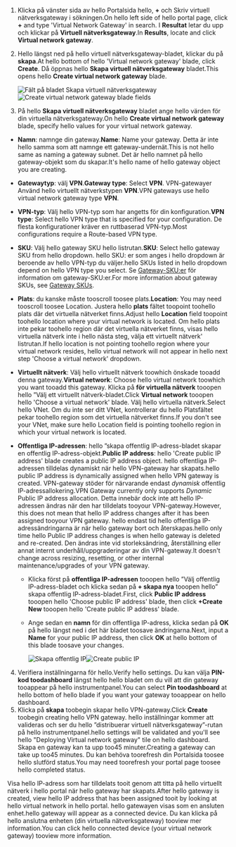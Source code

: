 1. <span data-ttu-id="36c37-101">Klicka på vänster sida av hello Portalsida hello,  **+**  och Skriv virtuell nätverksgateway i sökningen.</span><span class="sxs-lookup"><span data-stu-id="36c37-101">On hello left side of hello portal page, click **+** and type 'Virtual Network Gateway' in search.</span></span> <span data-ttu-id="36c37-102">I **Resultat** letar du upp och klickar på **Virtuell nätverksgateway**.</span><span class="sxs-lookup"><span data-stu-id="36c37-102">In **Results**, locate and click **Virtual network gateway**.</span></span>
2. <span data-ttu-id="36c37-103">Hello längst ned på hello virtuell nätverksgateway-bladet, klickar du på **skapa**.</span><span class="sxs-lookup"><span data-stu-id="36c37-103">At hello bottom of hello 'Virtual network gateway' blade, click **Create**.</span></span> <span data-ttu-id="36c37-104">Då öppnas hello **Skapa virtuell nätverksgateway** bladet.</span><span class="sxs-lookup"><span data-stu-id="36c37-104">This opens hello **Create virtual network gateway** blade.</span></span>

    <span data-ttu-id="36c37-105">![Fält på bladet Skapa virtuell nätverksgateway](./media/vpn-gateway-add-gw-s2s-rm-portal-include/vnet_gw.png "Ny gateway")</span><span class="sxs-lookup"><span data-stu-id="36c37-105">![Create virtual network gateway blade fields](./media/vpn-gateway-add-gw-s2s-rm-portal-include/vnet_gw.png "New gateway")</span></span>

3. <span data-ttu-id="36c37-106">På hello **Skapa virtuell nätverksgateway** bladet ange hello värden för din virtuella nätverksgateway.</span><span class="sxs-lookup"><span data-stu-id="36c37-106">On hello **Create virtual network gateway** blade, specify hello values for your virtual network gateway.</span></span>

  - <span data-ttu-id="36c37-107">**Namn**: namnge din gateway.</span><span class="sxs-lookup"><span data-stu-id="36c37-107">**Name**: Name your gateway.</span></span> <span data-ttu-id="36c37-108">Detta är inte hello samma som att namnge ett gateway-undernät.</span><span class="sxs-lookup"><span data-stu-id="36c37-108">This is not hello same as naming a gateway subnet.</span></span> <span data-ttu-id="36c37-109">Det är hello namnet på hello gateway-objekt som du skapar.</span><span class="sxs-lookup"><span data-stu-id="36c37-109">It's hello name of hello gateway object you are creating.</span></span>
  - <span data-ttu-id="36c37-110">**Gatewaytyp**: välj **VPN**.</span><span class="sxs-lookup"><span data-stu-id="36c37-110">**Gateway type**: Select **VPN**.</span></span> <span data-ttu-id="36c37-111">VPN-gatewayer Använd hello virtuellt nätverkstypen **VPN**.</span><span class="sxs-lookup"><span data-stu-id="36c37-111">VPN gateways use hello virtual network gateway type **VPN**.</span></span> 
  - <span data-ttu-id="36c37-112">**VPN-typ**: Välj hello VPN-typ som har angetts för din konfiguration.</span><span class="sxs-lookup"><span data-stu-id="36c37-112">**VPN type**: Select hello VPN type that is specified for your configuration.</span></span> <span data-ttu-id="36c37-113">De flesta konfigurationer kräver en ruttbaserad VPN-typ.</span><span class="sxs-lookup"><span data-stu-id="36c37-113">Most configurations require a Route-based VPN type.</span></span>
  - <span data-ttu-id="36c37-114">**SKU**: Välj hello gateway SKU hello listrutan.</span><span class="sxs-lookup"><span data-stu-id="36c37-114">**SKU**: Select hello gateway SKU from hello dropdown.</span></span> <span data-ttu-id="36c37-115">hello SKU: er som anges i hello dropdown är beroende av hello VPN-typ du väljer.</span><span class="sxs-lookup"><span data-stu-id="36c37-115">hello SKUs listed in hello dropdown depend on hello VPN type you select.</span></span> <span data-ttu-id="36c37-116">Se [Gateway-SKU:er](../articles/vpn-gateway/vpn-gateway-about-vpn-gateway-settings.md#gwsku) för information om gateway-SKU:er.</span><span class="sxs-lookup"><span data-stu-id="36c37-116">For more information about gateway SKUs, see [Gateway SKUs](../articles/vpn-gateway/vpn-gateway-about-vpn-gateway-settings.md#gwsku).</span></span>
  - <span data-ttu-id="36c37-117">**Plats**: du kanske måste tooscroll toosee plats.</span><span class="sxs-lookup"><span data-stu-id="36c37-117">**Location**: You may need tooscroll toosee Location.</span></span> <span data-ttu-id="36c37-118">Justera hello **plats** fältet toopoint toohello plats där det virtuella nätverket finns.</span><span class="sxs-lookup"><span data-stu-id="36c37-118">Adjust hello **Location** field toopoint toohello location where your virtual network is located.</span></span> <span data-ttu-id="36c37-119">Om hello plats inte pekar toohello region där det virtuella nätverket finns, visas hello virtuella nätverk inte i hello nästa steg, välja ett virtuellt nätverk' listrutan.</span><span class="sxs-lookup"><span data-stu-id="36c37-119">If hello location is not pointing toohello region where your virtual network resides, hello virtual network will not appear in hello next step 'Choose a virtual network' dropdown.</span></span>
  - <span data-ttu-id="36c37-120">**Virtuellt nätverk**: Välj hello virtuellt nätverk toowhich önskade tooadd denna gateway.</span><span class="sxs-lookup"><span data-stu-id="36c37-120">**Virtual network**: Choose hello virtual network toowhich you want tooadd this gateway.</span></span> <span data-ttu-id="36c37-121">Klicka på **för virtuella nätverk** tooopen hello ”Välj ett virtuellt nätverk-bladet.</span><span class="sxs-lookup"><span data-stu-id="36c37-121">Click **Virtual network** tooopen hello 'Choose a virtual network' blade.</span></span> <span data-ttu-id="36c37-122">Välj hello virtuella nätverk.</span><span class="sxs-lookup"><span data-stu-id="36c37-122">Select hello VNet.</span></span> <span data-ttu-id="36c37-123">Om du inte ser ditt VNet, kontrollerar du hello Platsfältet pekar toohello region som det virtuella nätverket finns.</span><span class="sxs-lookup"><span data-stu-id="36c37-123">If you don't see your VNet, make sure hello Location field is pointing toohello region in which your virtual network is located.</span></span>
  - <span data-ttu-id="36c37-124">**Offentliga IP-adressen**: hello ”skapa offentlig IP-adress-bladet skapar en offentlig IP-adress-objekt.</span><span class="sxs-lookup"><span data-stu-id="36c37-124">**Public IP address**: hello 'Create public IP address' blade creates a public IP address object.</span></span> <span data-ttu-id="36c37-125">hello offentliga IP-adressen tilldelas dynamiskt när hello VPN-gateway har skapats.</span><span class="sxs-lookup"><span data-stu-id="36c37-125">hello public IP address is dynamically assigned when hello VPN gateway is created.</span></span> <span data-ttu-id="36c37-126">VPN-gateway stöder för närvarande endast *dynamisk* offentlig IP-adressallokering.</span><span class="sxs-lookup"><span data-stu-id="36c37-126">VPN Gateway currently only supports *Dynamic* Public IP address allocation.</span></span> <span data-ttu-id="36c37-127">Detta innebär dock inte att hello IP-adressen ändras när den har tilldelats tooyour VPN-gateway.</span><span class="sxs-lookup"><span data-stu-id="36c37-127">However, this does not mean that hello IP address changes after it has been assigned tooyour VPN gateway.</span></span> <span data-ttu-id="36c37-128">hello endast tid hello offentliga IP-adressändringarna är när hello gateway bort och återskapas.</span><span class="sxs-lookup"><span data-stu-id="36c37-128">hello only time hello Public IP address changes is when hello gateway is deleted and re-created.</span></span> <span data-ttu-id="36c37-129">Den ändras inte vid storleksändring, återställning eller annat internt underhåll/uppgraderingar av din VPN-gateway.</span><span class="sxs-lookup"><span data-stu-id="36c37-129">It doesn't change across resizing, resetting, or other internal maintenance/upgrades of your VPN gateway.</span></span>

    - <span data-ttu-id="36c37-130">Klicka först på **offentliga IP-adressen** tooopen hello ”Välj offentlig IP-adress-bladet och klicka sedan på **+ skapa nya** tooopen hello” skapa offentlig IP-adress-bladet.</span><span class="sxs-lookup"><span data-stu-id="36c37-130">First, click **Public IP address** tooopen hello 'Choose public IP address' blade, then click **+Create New** tooopen hello 'Create public IP address' blade.</span></span>
    - <span data-ttu-id="36c37-131">Ange sedan en **namn** för din offentliga IP-adress, klicka sedan på **OK** på hello längst ned i det här bladet toosave ändringarna.</span><span class="sxs-lookup"><span data-stu-id="36c37-131">Next, input a **Name** for your public IP address, then click **OK** at hello bottom of this blade toosave your changes.</span></span>

      <span data-ttu-id="36c37-132">![Skapa offentlig IP](./media/vpn-gateway-add-gw-s2s-rm-portal-include/pip.png "Skapa offentlig IP")</span><span class="sxs-lookup"><span data-stu-id="36c37-132">![Create public IP](./media/vpn-gateway-add-gw-s2s-rm-portal-include/pip.png "Create PIP")</span></span>

4. <span data-ttu-id="36c37-133">Verifiera inställningarna för hello.</span><span class="sxs-lookup"><span data-stu-id="36c37-133">Verify hello settings.</span></span> <span data-ttu-id="36c37-134">Du kan välja **PIN-kod toodashboard** längst hello hello bladet om du vill att din gateway tooappear på hello instrumentpanel.</span><span class="sxs-lookup"><span data-stu-id="36c37-134">You can select **Pin toodashboard** at hello bottom of hello blade if you want your gateway tooappear on hello dashboard.</span></span> 
5. <span data-ttu-id="36c37-135">Klicka på **skapa** toobegin skapar hello VPN-gateway.</span><span class="sxs-lookup"><span data-stu-id="36c37-135">Click **Create** toobegin creating hello VPN gateway.</span></span> <span data-ttu-id="36c37-136">hello inställningar kommer att valideras och ser du hello ”distribuerar virtuell nätverksgateway”-rutan på hello instrumentpanel.</span><span class="sxs-lookup"><span data-stu-id="36c37-136">hello settings will be validated and you'll see hello "Deploying Virtual network gateway" tile on hello dashboard.</span></span> <span data-ttu-id="36c37-137">Skapa en gateway kan ta upp too45 minuter.</span><span class="sxs-lookup"><span data-stu-id="36c37-137">Creating a gateway can take up too45 minutes.</span></span> <span data-ttu-id="36c37-138">Du kan behöva toorefresh din Portalsida toosee hello slutförd status.</span><span class="sxs-lookup"><span data-stu-id="36c37-138">You may need toorefresh your portal page toosee hello completed status.</span></span>

<span data-ttu-id="36c37-139">Visa hello IP-adress som har tilldelats tooit genom att titta på hello virtuellt nätverk i hello portal när hello gateway har skapats.</span><span class="sxs-lookup"><span data-stu-id="36c37-139">After hello gateway is created, view hello IP address that has been assigned tooit by looking at hello virtual network in hello portal.</span></span> <span data-ttu-id="36c37-140">hello gatewayen visas som en ansluten enhet.</span><span class="sxs-lookup"><span data-stu-id="36c37-140">hello gateway will appear as a connected device.</span></span> <span data-ttu-id="36c37-141">Du kan klicka på hello anslutna enheten (din virtuella nätverksgateway) tooview mer information.</span><span class="sxs-lookup"><span data-stu-id="36c37-141">You can click hello connected device (your virtual network gateway) tooview more information.</span></span>
